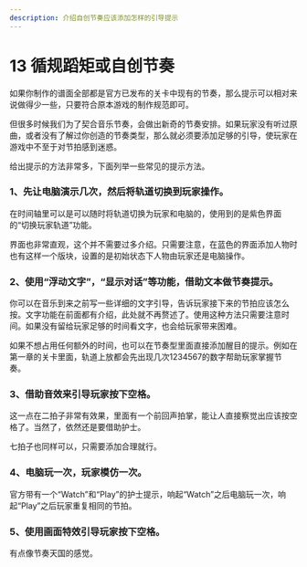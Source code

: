 ```yaml
---
description: 介绍自创节奏应该添加怎样的引导提示
---
```


# 13 循规蹈矩或自创节奏

如果你制作的谱面全部都是官方已发布的关卡中现有的节奏，那么提示可以相对来说做得少一些，只要符合原本游戏的制作规范即可。

但很多时候我们为了契合音乐节奏，会做出新奇的节奏安排。如果玩家没有听过原曲，或者没有了解过你创造的节奏类型，那么就必须要添加足够的引导，使玩家在游戏中不至于对节拍感到迷惑。

给出提示的方法非常多，下面列举一些常见的提示方法。

### 1、先让电脑演示几次，然后将轨道切换到玩家操作。

在时间轴里可以是可以随时将轨道切换为玩家和电脑的，使用到的是紫色界面的“切换玩家轨道”功能。

界面也非常直观，这个并不需要过多介绍。只需要注意，在蓝色的界面添加人物时也有这样一个版块，设置的是初始状态下人物由玩家还是电脑操作。

### 2、使用“浮动文字”，“显示对话”等功能，借助文本做节奏提示。

你可以在音乐到来之前写一些详细的文字引导，告诉玩家接下来的节拍应该怎么按。文字功能在前面都有介绍，此处就不再赘述了。使用这种方法只需要注意时间。如果没有留给玩家足够的时间看文字，也会给玩家带来困难。

如果不想占用任何额外的时间，也可以在节奏型里面直接添加醒目的提示。例如在第一章的关卡里面，轨道上放都会先出现几次1234567的数字帮助玩家掌握节奏。

### 3、借助音效来引导玩家按下空格。

这一点在二拍子非常有效果，里面有一个前回声拍掌，能让人直接察觉出应该按空格了。当然了，依然还是要借助护士。

七拍子也同样可以，只需要添加合理就行。

### 4、电脑玩一次，玩家模仿一次。

官方带有一个“Watch”和“Play”的护士提示，响起“Watch”之后电脑玩一次，响起“Play”之后玩家重复相同的节拍。

### 5、使用画面特效引导玩家按下空格。

有点像节奏天国的感觉。

